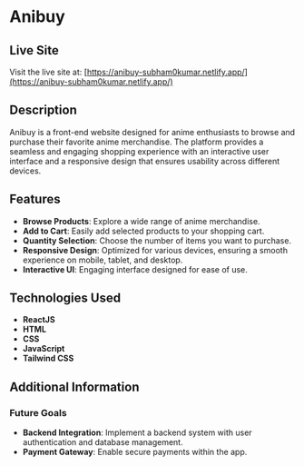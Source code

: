 # Anibuy

## Live Site

Visit the live site at: [https://anibuy-subham0kumar.netlify.app/](https://anibuy-subham0kumar.netlify.app/)

## Description

Anibuy is a front-end website designed for anime enthusiasts to browse and purchase their favorite anime merchandise. The platform provides a seamless and engaging shopping experience with an interactive user interface and a responsive design that ensures usability across different devices.

## Features

- **Browse Products**: Explore a wide range of anime merchandise.
- **Add to Cart**: Easily add selected products to your shopping cart.
- **Quantity Selection**: Choose the number of items you want to purchase.
- **Responsive Design**: Optimized for various devices, ensuring a smooth experience on mobile, tablet, and desktop.
- **Interactive UI**: Engaging interface designed for ease of use.


## Technologies Used

- **ReactJS**
- **HTML**
- **CSS**
- **JavaScript**
- **Tailwind CSS**

## Additional Information

### Future Goals
- **Backend Integration**: Implement a backend system with user authentication and database management.
- **Payment Gateway**: Enable secure payments within the app.
